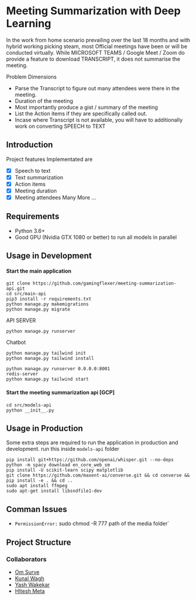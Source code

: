 # Meeting Summarization with Deep Learning

In the work from home scenario prevailing over the last 18 months and with hybrid working picking steam, most Official meetings have been or will be conducted virtually.
While MICROSOFT TEAMS / Google Meet / Zoom do provide a feature to download TRANSCRIPT, it does not summarise the meeting.

Problem Dimensions

- Parse the Transcript to figure out many attendees were there in the meeting.
- Duration of the meeting
- Most importantly produce a gist / summary of the meeting
- List the Action items if they are specifically called out.
- Incase where Transcript is not available, you will have to additionally work on converting SPEECH to TEXT

## Introduction

Project features Implementated are 

- [x] Speech to text
- [x] Text summarization
- [x] Action items
- [x] Meeting duration
- [x] Meeting attendees 
Many More ...

## Requirements

- Python 3.6+
- Good GPU (Nvidia GTX 1080 or better) to run all models in parallel

## Usage in Development

#### Start the main application

```
git clone https://github.com/gamingflexer/meeting-summarization-api.git
cd src/main-api
pip3 install -r requirements.txt
python manage.py makemigrations
python manage.py migrate
```

API SERVER

`python manage.py runserver`

Chatbot

```
python manage.py tailwind init
python manage.py tailwind install
```

```
python manage.py runserver 0.0.0.0:8001
redis-server
python manage.py tailwind start
```

#### Start the meeting summarization api [GCP]

```
cd src/models-api
python __init__.py
```

## Usage in Production

Some extra steps are required to run the application in production and development. run this inside `models-api` folder

```
pip install git+https://github.com/openai/whisper.git --no-deps
python -m spacy download en_core_web_sm
pip install -U scikit-learn scipy matplotlib
git clone https://github.com/maxent-ai/converse.git && cd converse && pip install -e . && cd ..
sudo apt install ffmpeg
sudo apt-get install libsndfile1-dev
```

## Comman Issues 

- `PermissionError:` sudo chmod -R 777 path of the media folder`

## Project Structure

### Collaborators

- [Om Surve](asach.co)
- [Kunal Wagh]()
- [Yash Wakekar]()
- [HItesh Meta]()